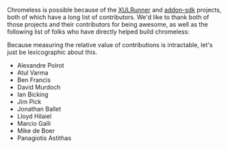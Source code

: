 Chromeless is possible because of the [XULRunner] and [addon-sdk]
projects, both of which have a long list of contributors.  We'd like
to thank both of those projects and their contributors for being
awesome, as well as the following list of folks who have
directly helped build chromeless:

  [XULRunner]: https://developer.mozilla.org/en/xulrunner
  [addon-sdk]: https://github.com/mozilla/addon-sdk

<span class="aside">
  Because measuring the relative value of contributions is intractable,
  let's just be lexicographic about this.
</span>

* Alexandre Poirot
* Atul Varma
* Ben Francis
* David Murdoch
* Ian Bicking
* Jim Pick
* Jonathan Ballet
* Lloyd Hilaiel
* Marcio Galli
* Mike de Boer
* Panagiotis Astithas
